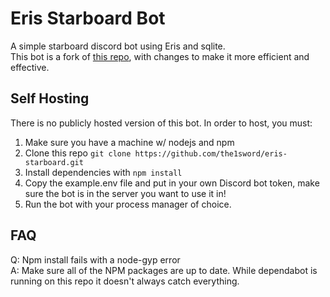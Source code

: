 # Eris Starboard Bot
A simple starboard discord bot using Eris and sqlite.  <br>
This bot is a fork of [this repo](https://github.com/xShadoww/eris-starboard/blob/master/index.js), with changes to make it more efficient and effective.

## Self Hosting
There is no publicly hosted version of this bot. In order to host, you must:
1) Make sure you have a machine w/ nodejs and npm
2) Clone this repo `git clone https://github.com/the1sword/eris-starboard.git`
3) Install dependencies with `npm install`
4) Copy the example.env file and put in your own Discord bot token, make sure the bot is in the server you want to use it in!
5) Run the bot with your process manager of choice.

## FAQ

Q: Npm install fails with a node-gyp error <br>
A: Make sure all of the NPM packages are up to date. While dependabot is running on this repo it doesn't always catch everything.
